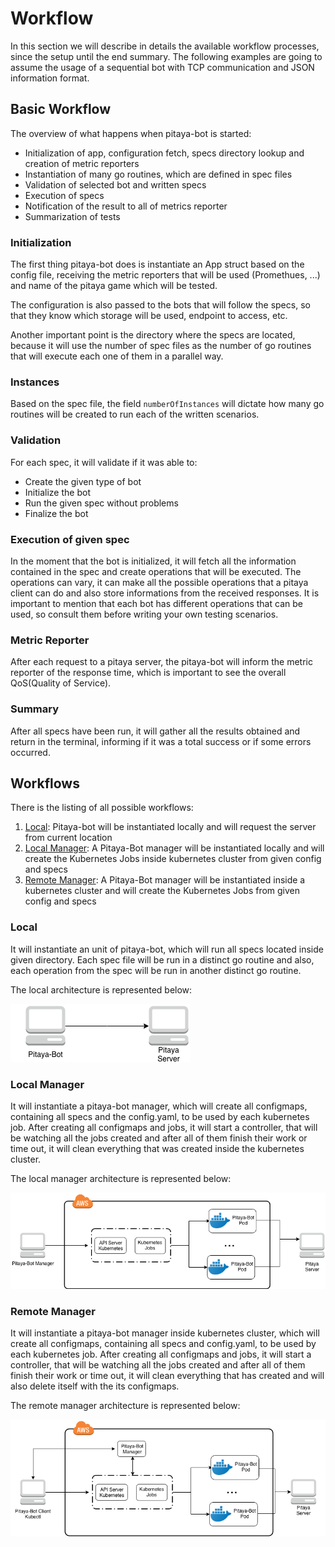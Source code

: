 Workflow
=============

In this section we will describe in details the available workflow processes, since the setup until the end summary. The following examples are going to assume the usage of a sequential bot with TCP communication and JSON information format.

## Basic Workflow

The overview of what happens when pitaya-bot is started:

* Initialization of app, configuration fetch, specs directory lookup and creation of metric reporters
* Instantiation of many go routines, which are defined in spec files
* Validation of selected bot and written specs
* Execution of specs
* Notification of the result to all of metrics reporter
* Summarization of tests

### Initialization

The first thing pitaya-bot does is instantiate an App struct based on the config file, receiving the metric reporters that will be used (Promethues, ...) and name of the pitaya game which will be tested.

The configuration is also passed to the bots that will follow the specs, so that they know which storage will be used, endpoint to access, etc. 

Another important point is the directory where the specs are located, because it will use the number of spec files as the number of go routines that will execute each one of them in a parallel way.

### Instances

Based on the spec file, the field `numberOfInstances` will dictate how many go routines will be created to run each of the written scenarios.

### Validation

For each spec, it will validate if it was able to:

* Create the given type of bot
* Initialize the bot
* Run the given spec without problems
* Finalize the bot

### Execution of given spec

In the moment that the bot is initialized, it will fetch all the information contained in the spec and create operations that will be executed. The operations can vary, it can make all the possible operations that a pitaya client can do and also store informations from the received responses. It is important to mention that each bot has different operations that can be used, so consult them before writing your own testing scenarios.

### Metric Reporter

After each request to a pitaya server, the pitaya-bot will inform the metric reporter of the response time, which is important to see the overall QoS(Quality of Service).

### Summary

After all specs have been run, it will gather all the results obtained and return in the terminal, informing if it was a total success or if some errors occurred.

## Workflows

There is the listing of all possible workflows:

1. [Local](#local): Pitaya-bot will be instantiated locally and will request the server from current location
2. [Local Manager](#local-manager): A Pitaya-Bot manager will be instantiated locally and will create the Kubernetes Jobs inside kubernetes cluster from given config and specs
3. [Remote Manager](#remote-manager): A Pitaya-Bot manager will be instantiated inside a kubernetes cluster and will create the Kubernetes Jobs from given config and specs

### Local

It will instantiate an unit of pitaya-bot, which will run all specs located inside given directory. Each spec file will be run in a distinct go routine and also, each operation from the spec will be run in another distinct go routine.

The local architecture is represented below:

![local](./_static/LocalWorkflow.png "Local Pitaya-Bot")

### Local Manager

It will instantiate a pitaya-bot manager, which will create all configmaps, containing all specs and the config.yaml, to be used by each kubernetes job. After creating all configmaps and jobs, it will start a controller, that will be watching all the jobs created and after all of them finish their work or time out, it will clean everything that was created inside the kubernetes cluster.

The local manager architecture is represented below:

![local manager](./_static/LocalManagerWorkflow.png "Local Manager Pitaya-Bot")

### Remote Manager

It will instantiate a pitaya-bot manager inside kubernetes cluster, which will create all configmaps, containing all specs and config.yaml, to be used by each kubernetes job. After creating all configmaps and jobs, it will start a controller, that will be watching all the jobs created and after all of them finish their work or time out, it will clean everything that has created and will also delete itself with the its configmaps.

The remote manager architecture is represented below:

![remote manager](./_static/RemoteManagerWorkflow.png "Remote Manager Pitaya-Bot")

